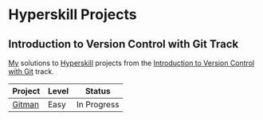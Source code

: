 # Hyperskill Projects

## Introduction to Version Control with Git Track

[My](https://hyperskill.org/profile/7889902) solutions to [Hyperskill](https://hyperskill.org) projects from the [Introduction to Version Control with Git](https://hyperskill.org/tracks/48) track.

| Project               | Level | Status      |
| --------------------- | ----- | ----------- |
| [Gitman](./01_gitman) | Easy  | In Progress |
